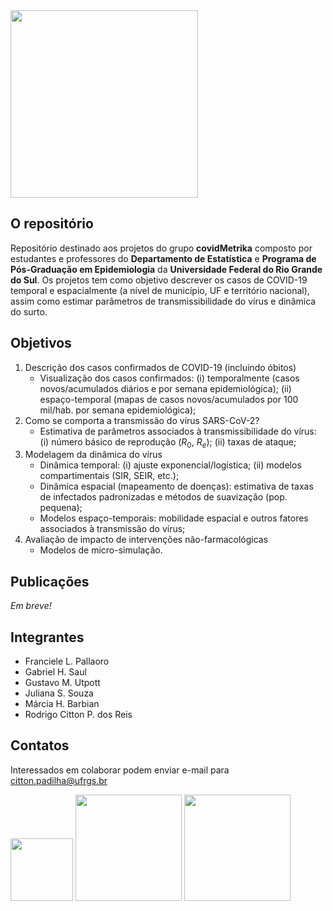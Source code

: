 
<img src="../flp/images/logoCM.png" width="300">

## O repositório

Repositório destinado aos projetos do grupo __covidMetrika__ composto por estudantes e professores do __Departamento de Estatística__ e __Programa de Pós-Graduação em Epidemiologia__ da __Universidade Federal do Rio Grande do Sul__. Os projetos tem como objetivo descrever os casos de COVID-19 temporal e espacialmente (a nível de município, UF e território nacional), assim como estimar parâmetros de transmissibilidade do vírus e dinâmica do surto.

## Objetivos

1. Descrição dos casos confirmados de COVID-19 (incluindo óbitos)
    - Visualização dos casos confirmados: (i) temporalmente (casos novos/acumulados diários e por semana epidemiológica); (ii) espaço-temporal (mapas de casos novos/acumulados por 100 mil/hab. por semana epidemiológica);
2. Como se comporta a transmissão do vírus SARS-CoV-2?
    - Estimativa de parâmetros associados à transmissibilidade do vírus: (i) número básico de reprodução ($R_0$, $R_e$); (ii) taxas de ataque;
3. Modelagem da dinâmica do vírus
    - Dinâmica temporal: (i) ajuste exponencial/logística; (ii) modelos compartimentais (SIR, SEIR, etc.);
    - Dinâmica espacial (mapeamento de doenças): estimativa de taxas de infectados padronizadas e métodos de suavização (pop. pequena);
    - Modelos espaço-temporais: mobilidade espacial e outros fatores associados à transmissão do vírus;
4. Avaliação de impacto de intervenções não-farmacológicas
    - Modelos de micro-simulação.

## Publicações

_Em breve!_

## Integrantes

- Franciele L. Pallaoro
- Gabriel H. Saul
- Gustavo M. Utpott
- Juliana S. Souza 
- Márcia H. Barbian
- Rodrigo Citton P. dos Reis

## Contatos

Interessados em colaborar podem enviar e-mail para citton.padilha@ufrgs.br

<img src="../flp/images/Ufrgs.png" width="100"> <img src="../flp/images/ppgepi.png" width="170"> <img src="../flp/images/ime.png" width="170">
